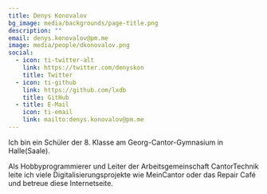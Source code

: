 ```yaml
---
title: Denys Konovalov
bg_image: media/backgrounds/page-title.png
description: ""
email: denys.konovalov@pm.me
image: media/people/dkonovalov.png
social:
  - icon: ti-twitter-alt
    link: https://twitter.com/denyskon
    title: Twitter
  - icon: ti-github
    link: https://github.com/lxdb
    title: GitHub
  - title: E-Mail
    icon: ti-email
    link: mailto:denys.konovalov@pm.me
---
```

Ich bin ein Schüler der 8. Klasse am Georg-Cantor-Gymnasium in Halle(Saale).

Als Hobbyprogrammierer und Leiter der Arbeitsgemeinschaft CantorTechnik leite ich viele Digitalisierungsprojekte wie MeinCantor oder das Repair Café und betreue diese Internetseite.